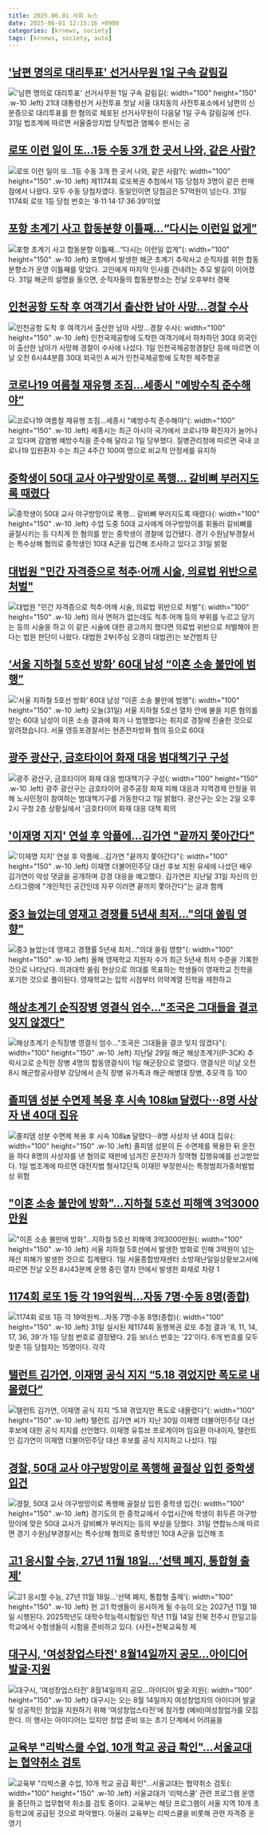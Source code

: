 ```yaml
---
title: 2025.06.01 사회 뉴스
date: 2025-06-01 12:15:16 +0900
categories: [krnews, society]
tags: [krnews, society, auto]
---
```

## ['남편 명의로 대리투표' 선거사무원 1일 구속 갈림길](https://n.news.naver.com/mnews/article/008/0005201936)

!['남편 명의로 대리투표' 선거사무원 1일 구속 갈림길](https://mimgnews.pstatic.net/image/origin/008/2025/05/31/5201936.jpg?type=nf220_150){: width="100" height="150" .w-10 .left}
21대 대통령선거 사전투표 첫날 서울 대치동의 사전투표소에서 남편의 신분증으로 대리투표를 한 혐의로 체포된 선거사무원이 다음달 1일 구속 갈림길에 선다. 31일 법조계에 따르면 서울중앙지법 당직법관 염혜수 판사는 공

## [로또 이런 일이 또…1등 수동 3개 한 곳서 나와, 같은 사람?](https://n.news.naver.com/mnews/article/025/0003444996)

![로또 이런 일이 또…1등 수동 3개 한 곳서 나와, 같은 사람?](https://mimgnews.pstatic.net/image/origin/025/2025/06/01/3444996.jpg?type=nf220_150){: width="100" height="150" .w-10 .left}
제1174회 로또복권 추첨에서 1등 당첨자 3명이 같은 판매점에서 나왔다. 모두 수동 당첨자였다. 동일인이면 당첨금은 57억원이 넘는다. 31일 1174회 로또 1등 당첨 번호는 ‘8·11·14·17·36·39’이었

## [포항 초계기 사고 합동분향 이틀째…“다시는 이런일 없게”](https://n.news.naver.com/mnews/article/028/0002748716)

![포항 초계기 사고 합동분향 이틀째…“다시는 이런일 없게”](https://mimgnews.pstatic.net/image/origin/028/2025/05/31/2748716.jpg?type=nf220_150){: width="100" height="150" .w-10 .left}
포항에서 발생한 해군 초계기 추락사고 순직자를 위한 합동분향소가 운영 이틀째를 맞았다. 고인에게 마지막 인사를 건네려는 추모 발길이 이어졌다. 31일 해군의 설명을 들으면, 순직자들의 합동분향소는 전날 오후부터 경북

## [인천공항 도착 후 여객기서 출산한 남아 사망…경찰 수사](https://n.news.naver.com/mnews/article/421/0008287400)

![인천공항 도착 후 여객기서 출산한 남아 사망…경찰 수사](https://mimgnews.pstatic.net/image/origin/421/2025/06/01/8287400.jpg?type=nf220_150){: width="100" height="150" .w-10 .left}
인천국제공항에 도착한 여객기에서 하차하던 30대 외국인이 출산한 남아가 사망해 경찰이 수사에 나섰다. 1일 인천국제공항경찰단 등에 따르면 이날 오전 6시44분쯤 30대 외국인 A 씨가 인천국제공항에 도착한 제주항공

## [코로나19 여름철 재유행 조짐…세종시 "예방수칙 준수해야“](https://n.news.naver.com/mnews/article/421/0008287238)

![코로나19 여름철 재유행 조짐…세종시 "예방수칙 준수해야“](https://mimgnews.pstatic.net/image/origin/421/2025/06/01/8287238.jpg?type=nf220_150){: width="100" height="150" .w-10 .left}
세종시는 최근 아시아 국가에서 코로나19 확진자가 늘어나고 있다며 감염병 예방수칙을 준수해 달라고 1일 당부했다. 질병관리청에 따르면 국내 코로나19 입원환자 수는 최근 4주간 100여 명으로 비교적 안정세를 유지하

## [중학생이 50대 교사 야구방망이로 폭행… 갈비뼈 부러지도록 때렸다](https://n.news.naver.com/mnews/article/023/0003908522)

![중학생이 50대 교사 야구방망이로 폭행… 갈비뼈 부러지도록 때렸다](https://mimgnews.pstatic.net/image/origin/023/2025/05/31/3908522.jpg?type=nf220_150){: width="100" height="150" .w-10 .left}
수업 도중 50대 교사에게 야구방망이를 휘둘러 갈비뼈를 골절시키는 등 다치게 한 혐의를 받는 중학생이 경찰에 입건됐다. 경기 수원남부경찰서는 특수상해 혐의로 중학생인 10대 A군을 입건해 조사하고 있다고 31일 밝혔

## [대법원 "민간 자격증으로 척추·어깨 시술, 의료법 위반으로 처벌"](https://n.news.naver.com/mnews/article/008/0005202021)

![대법원 "민간 자격증으로 척추·어깨 시술, 의료법 위반으로 처벌"](https://mimgnews.pstatic.net/image/origin/008/2025/06/01/5202021.jpg?type=nf220_150){: width="100" height="150" .w-10 .left}
의사 면허가 없는데도 척추·어깨 등의 부위를 누르고 당기는 등의 시술을 하고 이 같은 시술에 대한 광고까지 했다면 의료법 위반으로 처벌해야 한다는 법원 판단이 나왔다. 대법원 2부(주심 오경미 대법관)는 보건범죄 단

## [‘서울 지하철 5호선 방화’ 60대 남성 “이혼 소송 불만에 범행”](https://n.news.naver.com/mnews/article/056/0011962729)

![‘서울 지하철 5호선 방화’ 60대 남성 “이혼 소송 불만에 범행”](https://mimgnews.pstatic.net/image/origin/056/2025/05/31/11962729.jpg?type=nf220_150){: width="100" height="150" .w-10 .left}
오늘(31일) 서울 지하철 5호선 열차 안에 불을 지른 혐의를 받는 60대 남성이 이혼 소송 결과에 화가 나 범행했다는 취지로 경찰에 진술한 것으로 알려졌습니다. 서울 영등포경찰서는 현존전차방화 혐의 등으로 60대

## [광주 광산구, 금호타이어 화재 대응 범대책기구 구성](https://n.news.naver.com/mnews/article/277/0005601494)

![광주 광산구, 금호타이어 화재 대응 범대책기구 구성](https://mimgnews.pstatic.net/image/origin/277/2025/06/01/5601494.jpg?type=nf220_150){: width="100" height="150" .w-10 .left}
광주 광산구는 금호타이어 광주공장 화재 피해 대응과 지역경제 안정을 위해 노사민정이 참여하는 범대책기구를 가동한다고 1일 밝혔다. 광산구는 오는 2일 오후 2시 구청 2층 상황실에서 '금호타이어 화재 대응 대책 회의

## ['이재명 지지' 연설 후 악플에…김가연 "끝까지 쫓아간다"](https://n.news.naver.com/mnews/article/015/0005139180)

!['이재명 지지' 연설 후 악플에…김가연 "끝까지 쫓아간다"](https://mimgnews.pstatic.net/image/origin/015/2025/06/01/5139180.jpg?type=nf220_150){: width="100" height="150" .w-10 .left}
이재명 더불어민주당 대선 후보 지원 유세에 나섰던 배우 김가연이 악성 댓글을 공개하며 강경 대응을 예고했다. 김가연은 지난달 31일 자신의 인스타그램에 "개인적인 공간인데 자꾸 이러면 끝까지 쫓아간다"는 글과 함께

## [중3 늘었는데 영재고 경쟁률 5년새 최저..."의대 쏠림 영향"](https://n.news.naver.com/mnews/article/008/0005202081)

![중3 늘었는데 영재고 경쟁률 5년새 최저..."의대 쏠림 영향"](https://mimgnews.pstatic.net/image/origin/008/2025/06/01/5202081.jpg?type=nf220_150){: width="100" height="150" .w-10 .left}
올해 영재학교 지원자 수가 최근 5년새 최저 수준을 기록한 것으로 나타났다. 의과대학 쏠림 현상으로 의대를 목표하는 학생들이 영재학교 진학을 포기한 것으로 풀이된다. 영재학교는 입학 시점부터 의약계열 진학을 제한하고

## [해상초계기 순직장병 영결식 엄수…"조국은 그대들을 결코 잊지 않겠다"](https://n.news.naver.com/mnews/article/025/0003445001)

![해상초계기 순직장병 영결식 엄수…"조국은 그대들을 결코 잊지 않겠다"](https://mimgnews.pstatic.net/image/origin/025/2025/06/01/3445001.jpg?type=nf220_150){: width="100" height="150" .w-10 .left}
지난달 29일 해군 해상초계기(P-3CK) 추락사고로 순직한 장병 4명의 합동영결식이 1일 해군장으로 열렸다. 영결식은 이날 오전 8시 해군항공사령부 강당에서 순직 장병 유가족과 해군·해병대 장병, 추모객 등 100

## [졸피뎀 성분 수면제 복용 후 시속 108㎞ 달렸다···8명 사상자 낸 40대 집유](https://n.news.naver.com/mnews/article/032/0003373223)

![졸피뎀 성분 수면제 복용 후 시속 108㎞ 달렸다···8명 사상자 낸 40대 집유](https://mimgnews.pstatic.net/image/origin/032/2025/06/01/3373223.jpg?type=nf220_150){: width="100" height="150" .w-10 .left}
졸피뎀 성분이 든 수면제를 복용한 뒤 운전을 하다 8명의 사상자를 낸 혐의로 재판에 넘겨진 운전자가 징역형 집행유예를 선고받았다. 1일 법조계에 따르면 대전지법 형사12단독 이재민 부장판사는 특정범죄가중처벌법상 위험

## ["이혼 소송 불만에 방화"…지하철 5호선 피해액 3억3000만원](https://n.news.naver.com/mnews/article/003/0013278782)

!["이혼 소송 불만에 방화"…지하철 5호선 피해액 3억3000만원](https://mimgnews.pstatic.net/image/origin/003/2025/06/01/13278782.jpg?type=nf220_150){: width="100" height="150" .w-10 .left}
서울 지하철 5호선에서 발생한 방화로 인해 3억원이 넘는 재산 피해가 발생한 것으로 집계됐다. 1일 서울종합방재센터 소방재난일일상황보고서에 따르면 전날 오전 8시43분께 운행 중인 열차 안에서 발생한 화재로 차량 1

## [1174회 로또 1등 각 19억원씩…자동 7명·수동 8명(종합)](https://n.news.naver.com/mnews/article/003/0013278481)

![1174회 로또 1등 각 19억원씩…자동 7명·수동 8명(종합)](https://mimgnews.pstatic.net/image/origin/003/2025/05/31/13278481.jpg?type=nf220_150){: width="100" height="150" .w-10 .left}
31일 실시된 제1174회 동행복권 로또 추첨 결과 '8, 11, 14, 17, 36, 39'가 1등 당첨 번호로 결정됐다. 2등 보너스 번호는 '22'이다. 6개 번호를 모두 맞춘 1등 당첨자는 15명이다. 각각

## [탤런트 김가연, 이재명 공식 지지 “5.18 겪었지만 폭도로 내몰렸다”](https://n.news.naver.com/mnews/article/021/0002713285)

![탤런트 김가연, 이재명 공식 지지 “5.18 겪었지만 폭도로 내몰렸다”](https://mimgnews.pstatic.net/image/origin/021/2025/06/01/2713285.jpg?type=nf220_150){: width="100" height="150" .w-10 .left}
탤런트 김가연 씨가 지난 30일 이재명 더불어민주당 대선 후보에 대한 공식 지지를 선언했다. 이재명 유튜브 프로게이머 임요환 아내이자, 탤런트인 김가연이 이재명 더불어민주당 대선 후보를 공식 지지하고 나섰다. 1일

## [경찰, 50대 교사 야구방망이로 폭행해 골절상 입힌 중학생 입건](https://n.news.naver.com/mnews/article/015/0005139126)

![경찰, 50대 교사 야구방망이로 폭행해 골절상 입힌 중학생 입건](https://mimgnews.pstatic.net/image/origin/015/2025/05/31/5139126.jpg?type=nf220_150){: width="100" height="150" .w-10 .left}
경기도의 한 중학교에서 수업시간에 학생이 휘두른 야구방망이에 맞은 50대 교사가 갈비뼈가 부러지는 등의 부상을 당했다. 31일 연합뉴스에 따르면 경기 수원남부경찰서는 특수상해 혐의로 중학생인 10대 A군을 입건해 조

## [고1 응시할 수능, 27년 11월 18일…‘선택 폐지, 통합형 출제’](https://n.news.naver.com/mnews/article/018/0006028659)

![고1 응시할 수능, 27년 11월 18일…‘선택 폐지, 통합형 출제’](https://mimgnews.pstatic.net/image/origin/018/2025/06/01/6028659.jpg?type=nf220_150){: width="100" height="150" .w-10 .left}
현 고1 학생들이 응시하게 될 수능이 오는 2027년 11월 18일 시행된다. 2025학년도 대학수학능력시험일인 작년 11월 14일 전북 전주시 한일고등학교에서 수험생들이 시험을 준비하고 있다. (사진=전북교육청 제

## [대구시, '여성창업스타전' 8월14일까지 공모…아이디어 발굴·지원](https://n.news.naver.com/mnews/article/421/0008287331)

![대구시, '여성창업스타전' 8월14일까지 공모…아이디어 발굴·지원](https://mimgnews.pstatic.net/image/origin/421/2025/06/01/8287331.jpg?type=nf220_150){: width="100" height="150" .w-10 .left}
대구시는 오는 8월 14일까지 여성창업자의 아이디어 발굴 및 성공적인 창업을 지원하기 위해 '여성창업스타전'에 참가할 (예비)여성창업가를 모집한다. 이 행사는 아이디어는 있지만 창업 준비 또는 초기 단계에서 어려움을

## [교육부 "리박스쿨 수업, 10개 학교 공급 확인"…서울교대는 협약취소 검토](https://n.news.naver.com/mnews/article/018/0006028494)

![교육부 "리박스쿨 수업, 10개 학교 공급 확인"…서울교대는 협약취소 검토](https://mimgnews.pstatic.net/image/origin/018/2025/05/31/6028494.jpg?type=nf220_150){: width="100" height="150" .w-10 .left}
서울교대가 ‘리박스쿨’ 관련 프로그램 운영을 중단하고 업무협약 취소를 검토 중이다. 교육부는 해당 프로그램이 서울 지역 10개 초등학교에 공급된 것으로 파악했다. 아울러 교육부는 리박스쿨을 비롯해 관련 자격증 운영기

